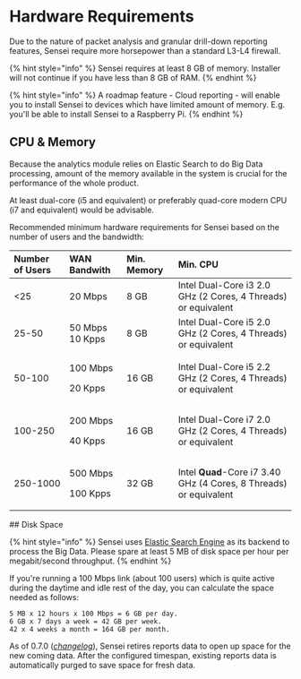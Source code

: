 # Hardware Requirements

Due to the nature of packet analysis and granular drill-down reporting features, Sensei require more horsepower than a standard L3-L4 firewall.

{% hint style="info" %}
Sensei requires at least 8 GB of memory. Installer will not continue if you have less than 8 GB of RAM.
{% endhint %}

{% hint style="info" %}
A roadmap feature - Cloud reporting - will enable you to install Sensei to devices which have limited amount of memory. E.g. you'll be able to install Sensei to a Raspberry Pi. 
{% endhint %}

## CPU & Memory

Because the analytics module relies on Elastic Search to do Big Data processing, amount of the memory available in the system is crucial for the performance of the whole product.

At least dual-core \(i5 and equivalent\) or preferably quad-core modern CPU \(i7 and equivalent\) would be advisable.

Recommended minimum hardware requirements for Sensei based on the number of users and the bandwidth:

<table>
  <thead>
    <tr>
      <th style="text-align:left">Number of Users</th>
      <th style="text-align:left">WAN Bandwith</th>
      <th style="text-align:left">Min. Memory</th>
      <th style="text-align:left">Min. CPU</th>
    </tr>
  </thead>
  <tbody>
    <tr>
      <td style="text-align:left">&lt;25</td>
      <td style="text-align:left">20 Mbps</td>
      <td style="text-align:left">8 GB</td>
      <td style="text-align:left">Intel Dual-Core i3 2.0 GHz (2 Cores, 4 Threads) or equivalent</td>
    </tr>
    <tr>
      <td style="text-align:left">25-50</td>
      <td style="text-align:left">50 Mbps
        <br />10 Kpps</td>
      <td style="text-align:left">8 GB</td>
      <td style="text-align:left">Intel Dual-Core i5 2.0 GHz (2 Cores, 4 Threads) or equivalent</td>
    </tr>
    <tr>
      <td style="text-align:left">50-100</td>
      <td style="text-align:left">
        <p>100 Mbps</p>
        <p>20 Kpps</p>
      </td>
      <td style="text-align:left">16 GB</td>
      <td style="text-align:left">Intel Dual-Core i5 2.2 GHz (2 Cores, 4 Threads) or equivalent</td>
    </tr>
    <tr>
      <td style="text-align:left">100-250</td>
      <td style="text-align:left">
        <p>200 Mbps</p>
        <p>40 Kpps</p>
      </td>
      <td style="text-align:left">16 GB</td>
      <td style="text-align:left">Intel Dual-Core i7 2.0 GHz (2 Cores, 4 Threads) or equivalent</td>
    </tr>
    <tr>
      <td style="text-align:left">250-1000</td>
      <td style="text-align:left">
        <p>500 Mbps</p>
        <p>100 Kpps</p>
      </td>
      <td style="text-align:left">32 GB</td>
      <td style="text-align:left">Intel <b>Quad</b>-Core i7 3.40 GHz (4 Cores, 8 Threads) or equivalent</td>
    </tr>
  </tbody>
</table>## Disk Space

{% hint style="info" %}
Sensei uses [Elastic Search Engine](https://en.wikipedia.org/wiki/Elasticsearch%20) as its backend to process the Big Data. Please spare at least 5 MB of disk space per hour per megabit/second throughput.
{% endhint %}

If you're running a 100 Mbps link \(about 100 users\) which is quite active during the daytime and idle rest of the day, you can calculate the space needed as follows:

```
5 MB x 12 hours x 100 Mbps = 6 GB per day.
6 GB x 7 days a week = 42 GB per week.
42 x 4 weeks a month = 164 GB per month.
```

As of 0.7.0 \([_changelog_](https://www.sunnyvalley.io/blog/what-s-cooking-for-0-7)\), Sensei retires reports data to open up space for the new coming data. After the configured timespan, existing reports data is automatically purged to save space for fresh data.

